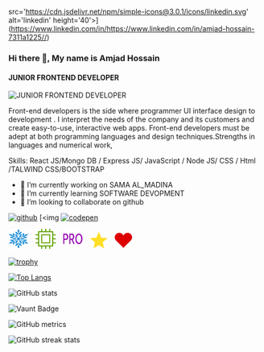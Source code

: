 src='https://cdn.jsdelivr.net/npm/simple-icons@3.0.1/icons/linkedin.svg' alt='linkedin' height='40'>](https://www.linkedin.com/in/https://www.linkedin.com/in/amjad-hossain-7311a1225//) 
### Hi there 👋, My name is Amjad Hossain
#### JUNIOR FRONTEND DEVELOPER
![JUNIOR FRONTEND DEVELOPER](https://media.licdn.com/dms/image/D5616AQHDCDAaUoaIfg/profile-displaybackgroundimage-shrink_350_1400/0/1684938136356?e=1709164800&v=beta&t=yjjmtOCpI7idt-0sFU6FohW4QBOfklOWDHj8nWTjIIo)

Front-end developers is the side where programmer UI interface design to development . I interpret the needs of the company and its customers and create easy-to-use, interactive web apps. Front-end developers must be adept at both programming languages and design techniques.Strengths in languages and numerical work,

Skills: React JS/Mongo DB / Express JS/ JavaScript / Node JS/ CSS / Html /TALWIND CSS/BOOTSTRAP

- 🔭 I’m currently working on SAMA AL_MADINA  
- 🌱 I’m currently learning SOFTWARE DEVOPMENT 
- 👯 I’m looking to collaborate on github 


[<img src='https://cdn.jsdelivr.net/npm/simple-icons@3.0.1/icons/github.svg' alt='github' height='40'>](https://github.com/https://github.com/AmhjadKhan)  [<img  [<img src='https://cdn.jsdelivr.net/npm/simple-icons@3.0.1/icons/codepen.svg' alt='codepen' height='40'>](https://codepen.io/https://codepen.io/Amjadbai)  

<a href='https://archiveprogram.github.com/'><img src='https://raw.githubusercontent.com/acervenky/animated-github-badges/master/assets/acbadge.gif' width='40' height='40'></a> <a href='https://docs.github.com/en/developers'><img src='https://raw.githubusercontent.com/acervenky/animated-github-badges/master/assets/devbadge.gif' width='40' height='40'></a> <a href='https://github.com/pricing'><img src='https://raw.githubusercontent.com/acervenky/animated-github-badges/master/assets/pro.gif' width='40' height='40'></a> <a href='https://stars.github.com/'><img src='https://raw.githubusercontent.com/acervenky/animated-github-badges/master/assets/starbadge.gif' width='35' height='35'></a> <a href='https://docs.github.com/en/github/supporting-the-open-source-community-with-github-sponsors'><img src='https://raw.githubusercontent.com/acervenky/animated-github-badges/master/assets/sponsorbadge.gif' width='35' height='35'></a> 

[![trophy](https://github-profile-trophy.vercel.app/?username=https://github.com/AmhjadKhan)](https://github.com/ryo-ma/github-profile-trophy)

[![Top Langs](https://github-readme-stats.vercel.app/api/top-langs/?username=https://github.com/AmhjadKhan)](https://github.com/anuraghazra/github-readme-stats)

![GitHub stats](https://github-readme-stats.vercel.app/api?username=https://github.com/AmhjadKhan&show_icons=true&count_private=true)  

![Vaunt Badge](https://api.vaunt.dev/v1/github/entities/https://github.com/AmhjadKhan/contributions?format=svg&private=true)  

![GitHub metrics](https://metrics.lecoq.io/https://github.com/AmhjadKhan)  

![GitHub streak stats](https://streak-stats.demolab.com/?user=https://github.com/AmhjadKhan)  

